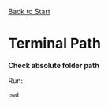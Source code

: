 [Back to Start](../../README.md)

# Terminal Path

**Check absolute folder path**

Run:

```
pwd
```
